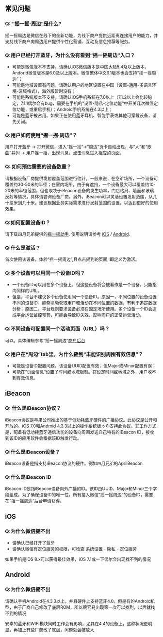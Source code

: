 ## 常见问题

### Q: “摇一摇·周边”是什么?

摇一摇周边是微信在线下的全新功能，为线下商户提供近距离连接用户的能力，并支持线下商户向周边用户提供个性化营销、互动及信息推荐等服务。

### Q:用户已经打开蓝牙，为什么没有看到“摇一摇周边”入口？

  - 可能是微信版本不支持。请确认iOS微信版本是中国大陆5.4及以上版本，
    Andorid微信版本是6.0及以上版本。微信繁体中文6.1版本也会支持”摇一摇周边“；
  - 可能是地域设置有问题。请确认用户的地区设置在中国（设置-通用-多语言环境-区域格式），海外版暂时没有；
  - 可能是系统版本不支持。请确认iOS手机系统在7.0以上（7.1.2以上会比较稳定，7.1.1偶尔会有bug，需要在手机的“设置-隐私-定位功能”中开关几次微信定位功能，或重启手机）；Android手机系统在4.3以上；
  - 可能是蓝牙被占用。如果正在使用蓝牙耳机、智能手表或其他可穿戴设备，请先关闭。

### Q:用户如何使用“摇一摇·周边”？

用户打开蓝牙 -\> 打开微信，进入“摇一摇”-\>“周边”页卡自动出现，与“人”和“歌曲”并列 -\>
用户摇一摇，出现消息，点击消息进入相应的页面。

### Q: 如何预估需要的设备数量？

请根据设备厂商提供发射覆盖范围进行估计。一般来说，在空旷场所，一个设备可覆盖约30-50米的半径；在室内场所，由于有遮挡，一个设备最大可以覆盖约10-20米的半径范围，但也取决于iBeacon设备的发生功率，门店格局、墙面和玻璃反射等情况，具体请咨询设备厂商。另外，iBeacon可以灵活设置发射范围，从几十厘米到几十米。建议根据业务实际需求进行发射范围的设置，以达到更好的使用效果。

### Q:如何配置设备ID？

请下载四月兄弟提供的[摇一摇助手](http://aprbrother.com/service.htm). 使用说明请参考
[iOS](http://blog.aprbrother.com/p/312) /
[Android](http://blog.aprbrother.com/p/316).

### Q:什么是激活？

首次使用该设备，体验“摇一摇周边”,且点击摇到的页面,
    即定义为激活。

### Q:多个设备可以用同一个设备ID吗？

  - 一个设备ID可以用在多个设备上，但这些设备将会被看作是一个设备，只能指向同样的URL。
  - 但是，平台不建议多个设备使用同一个设备ID。原因一，不同位置的设备设置不同的设备ID，能够清晰获取用户和活动在不同位置的数据，有利于追踪数据分析；原因二，平台规则要求设备必须在固定场所使用。多个设备一个ID会造成平台运营监控预警，可能会导致ID失效，影响商户的正常运营活动。

### Q:不同设备可配置同一个活动页面（URL）吗？

可以。具体编辑参考“摇一摇周边”[商户后台](https://zb.weixin.qq.com)

### Q:用户在“周边”tab里，为什么摇到“未能识别周围有效信息”？

  - 可能是设备ID配置问题。该设备UUID配置有效，但Major或Minor配置有误；
  - 可能在“页面信息“设置了时间或地域限制。在设定时间或地域之外，用户收不到有效信息。

## iBeacon

### Q: 什么是iBeacon协议？

iBeacon协议是苹果公司推出的基于低功耗蓝牙硬件的广播协议。此协议是公开和开放的。iOS 7.0和Android
4.3.3以上的操作系统版本均支持此协议。其工作方式是，配备有低功耗蓝牙通信功能的设备向周围发送自己特有的iBeacon
ID，接收到该ID的应用软件会根据该ID触发行动。

### Q:什么是iBeacon设备？

iBeacon设备是指支持iBeacon协议的硬件。例如四月兄弟的AprilBeacon

### Q:什么是iBeacon ID

iBeacon
ID是指iBeacon设备向外广播的ID。该ID由UUID、Major和Minor三个字段组成。为了确保设备ID的唯一性，所有接入微信”摇一摇周边”的设备ID，需要在”摇一摇周边“后台申请获得。

## iOS

### Q:为什么微信摇不出

  - 请确认已经打开了蓝牙
  - 请确认微信有定位服务的权限，可检查 系统设置 - 隐私 - 定位服务

如果手机是iOS 8.x可以获得最佳效果，iOS
7.1或一下偶尔会出现找不到的情况

## Android

### Q:为什么微信摇不出

请确认手机Android在4.3.3以上，并且硬件上支持蓝牙4.0。但是有的Android机型，由于厂商自己修改了底层ROM，所以很容易出现第一次可以找到，以后就找不到的情况

安卓的蓝牙和WIFI模块同时工作会有影响，尤其在4.4的设备上，这种状况更明显，再加上有些厂商改了底层，问题就会被放大